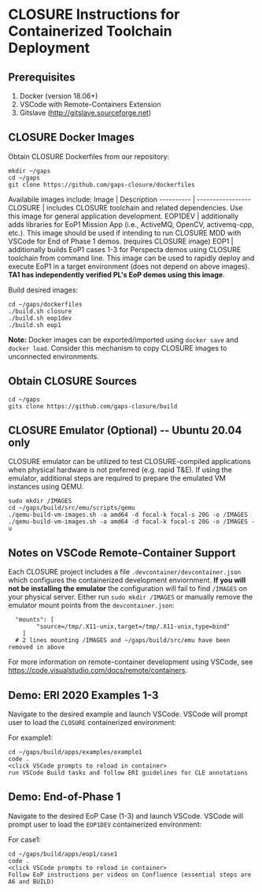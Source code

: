 # CLOSURE Instructions for Containerized Toolchain Deployment
## Prerequisites
1. Docker (version 18.06+) 
2. VSCode with Remote-Containers Extension
3. Gitslave (http://gitslave.sourceforge.net)

## CLOSURE Docker Images
Obtain CLOSURE Dockerfiles from our repository:
```
mkdir ~/gaps
cd ~/gaps
git clone https://github.com/gaps-closure/dockerfiles
```

Availabile images include:
Image  | Description 
---------- | ----------------- 
CLOSURE    | includes CLOSURE toolchain and related dependencies. Use this image for general application development. 
EOP1DEV    | additionally adds libraries for EoP1 Mission App (i.e., ActiveMQ, OpenCV, activemq-cpp, etc.). This image should be used if intending to run CLOSURE MDD with VSCode for End of Phase 1 demos. (requires CLOSURE image)
EOP1       | additionally builds EoP1 cases 1-3 for Perspecta demos using CLOSURE toolchain from command line. This image can be used to rapidly deploy and execute EoP1 in a target environment (does not depend on above images). <b>TA1 has independently verified PL's EoP demos using this image</b>. 

Build desired images:
```
cd ~/gaps/dockerfiles
./build.sh closure 
./build.sh eop1dev
./build.sh eop1
```
<b>Note:</b> Docker images can be exported/imported using `docker save` and `docker load`. Consider this mechanism to copy CLOSURE images to unconnected environments.

## Obtain CLOSURE Sources
```
cd ~/gaps
gits clone https://github.com/gaps-closure/build
```

## CLOSURE Emulator (Optional) -- Ubuntu 20.04 only
CLOSURE emulator can be utilized to test CLOSURE-compiled applications when physical hardware is not preferred (e.g. rapid T&E). If using the emulator, additional steps are required to prepare the emulated VM instances using QEMU.
```
sudo mkdir /IMAGES
cd ~/gaps/build/src/emu/scripts/qemu
./qemu-build-vm-images.sh -a amd64 -d focal-k focal-s 20G -o /IMAGES
./qemu-build-vm-images.sh -a amd64 -d focal-k focal-s 20G -o /IMAGES -u
```

## Notes on VSCode Remote-Container Support
Each CLOSURE project includes a file `.devcontainer/devcontainer.json` which configures the containerized development enviornment. 
<b> If you will not be installing the emulator</b> the configuration will fail to find `/IMAGES` on your physical server. Either run `sudo mkdir /IMAGES` or manually remove the emulator mount points from the `devcontainer.json`:
``` 
  "mounts": [
		"source=/tmp/.X11-unix,target=/tmp/.X11-unix,type=bind"
	]
  # 2 lines mounting /IMAGES and ~/gaps/build/src/emu have been removed in above
```
For more information on remote-container development using VSCode, see https://code.visualstudio.com/docs/remote/containers.

## Demo: ERI 2020 Examples 1-3
Navigate to the desired example and launch VSCode. VSCode will prompt user to load the `CLOSURE` containerized environment:

For example1:
```
cd ~/gaps/build/apps/examples/example1
code .
<click VSCode prompts to reload in container>
run VSCode Build tasks and follow ERI guidelines for CLE annotations
```

## Demo: End-of-Phase 1
Navigate to the desired EoP Case (1-3) and launch VSCode. VSCode will prompt user to load the `EOP1DEV` containerized environment:

For case1:
```
cd ~/gaps/build/apps/eop1/case1
code .
<click VSCode prompts to reload in container>
Follow EoP instructions per videos on Confluence (essential steps are A6 and BUILD)
